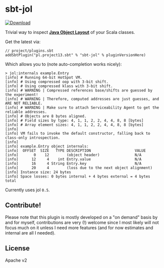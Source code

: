 # sbt-jol

[ ![Download](https://api.bintray.com/packages/ktosopl/sbt-plugins/sbt-jol/images/download.svg) ](https://bintray.com/ktosopl/sbt-plugins/sbt-jol/_latestVersion)

Trivial way to inspect [**Java Object Layout**](http://openjdk.java.net/projects/code-tools/jol/) of your Scala classes.

Get the latest via:

 ```
 // project/plugins.sbt
 addSbtPlugin("pl.project13.sbt" % "sbt-jol" % pluginVersionHere)
 ```
 
 Which allows you to (note auto-completion works nicely):
 
 ```
 > jol:internals example.Entry
[info] # Running 64-bit HotSpot VM.
[info] # Using compressed oop with 3-bit shift.
[info] # Using compressed klass with 3-bit shift.
[info] # WARNING | Compressed references base/shifts are guessed by the experiment!
[info] # WARNING | Therefore, computed addresses are just guesses, and ARE NOT RELIABLE.
[info] # WARNING | Make sure to attach Serviceability Agent to get the reliable addresses.
[info] # Objects are 8 bytes aligned.
[info] # Field sizes by type: 4, 1, 1, 2, 2, 4, 4, 8, 8 [bytes]
[info] # Array element sizes: 4, 1, 1, 2, 2, 4, 4, 8, 8 [bytes]
[info]
[info] VM fails to invoke the default constructor, falling back to class-only introspection.
[info]
[info] example.Entry object internals:
[info]  OFFSET  SIZE   TYPE DESCRIPTION                    VALUE
[info]       0    12        (object header)                N/A
[info]      12     4    int Entry.value                    N/A
[info]      16     4 String Entry.key                      N/A
[info]      20     4        (loss due to the next object alignment)
[info] Instance size: 24 bytes
[info] Space losses: 0 bytes internal + 4 bytes external = 4 bytes total
 ```
 
  Currently uses jol `0.5`.

Contribute!
-----------
Please note that this plugin is mostly developed on a "on demand" basis by and for myself, contributions are very (!) welcome 
since I most likely will not focus much on it unless I need more features (and for now estimates and internal are all I needed).
 
 License
 -------
 
 Apache v2
